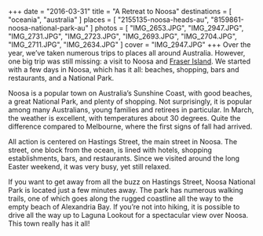 +++
date    = "2016-03-31"
title   = "A Retreat to Noosa"
destinations = [ "oceania", "australia" ]
places  = [ "2155135-noosa-heads-au", "8159861-noosa-national-park-au" ]
photos  = [
  "IMG_2653.JPG", "IMG_2947.JPG", "IMG_2731.JPG", "IMG_2723.JPG", "IMG_2693.JPG",
  "IMG_2704.JPG", "IMG_2711.JPG", "IMG_2634.JPG"
]
cover = "IMG_2947.JPG"
+++
Over the year, we’ve taken numerous trips to places all around Australia. However, one big trip was still missing: a visit to Noosa and [Fraser Island](/sandy-adventures-on-fraser-island/). We started with a few days in Noosa, which has it all: beaches, shopping, bars and restaurants, and a National Park.
<!--more-->
Noosa is a popular town on Australia’s Sunshine Coast, with good beaches, a great National Park, and plenty of shopping. Not surprisingly, it is popular among many Australians, young families and retirees in particular. In March, the weather is excellent, with temperatures about 30 degrees. Quite the difference compared to Melbourne, where the first signs of fall had arrived.

All action is centered on Hastings Street, the main street in Noosa. The street, one block from the ocean, is lined with hotels, shopping establishments, bars, and restaurants. Since we visited around the long Easter weekend, it was very busy, yet still relaxed.

If you want to get away from all the buzz on Hastings Street, Noosa National Park is located just a few minutes away. The park has numerous walking trails, one of which goes along the rugged coastline all the way to the empty beach of Alexandria Bay. If you’re not into hiking, it is possible to drive all the way up to Laguna Lookout for a spectacular view over Noosa. This town really has it all!